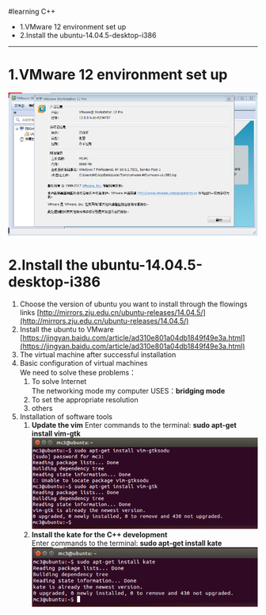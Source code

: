 #learning C++
* 1.VMware 12 environment set up
* 2.Install the ubuntu-14.04.5-desktop-i386


---
# 1.VMware 12 environment set up
![VMware12Pro.png](https://raw.githubusercontent.com/markchan3/markchan3.github.io/master/img/learningC%2B%2B/VMware12Pro.png)
# 2.Install the ubuntu-14.04.5-desktop-i386
1. Choose the version of ubuntu you want to install through the flowings links
  [http://mirrors.zju.edu.cn/ubuntu-releases/14.04.5/](http://mirrors.zju.edu.cn/ubuntu-releases/14.04.5/)
2. Install the ubuntu to VMware
 [https://jingyan.baidu.com/article/ad310e801a04db1849f49e3a.html](https://jingyan.baidu.com/article/ad310e801a04db1849f49e3a.html)
3. The virtual machine after successful installation   
4. Basic configuration of virtual machines  
We need to solve these problems：  
 	1. To solve Internet  
 	The networking mode my computer USES：__bridging mode__  
 	2. To set the appropriate resolution  
 	3. others  
5. Installation of software tools  
    1. **Update the vim**
	Enter commands to the terminal:
	__sudo apt-get install vim-gtk__
![update vim](https://raw.githubusercontent.com/markchan3/markchan3.github.io/master/img/learningC%2B%2B/update%20the%20vim.png)
	2. **Install the kate for the C++ development**  
	Enter commands to the terminal:
	__sudo apt-get install kate__
![update kate](https://raw.githubusercontent.com/markchan3/markchan3.github.io/master/img/learningC%2B%2B/install%20kate.png)